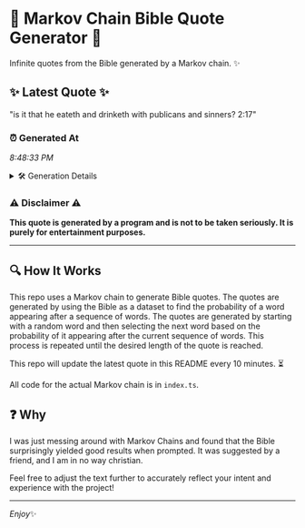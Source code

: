 # 📖 Markov Chain Bible Quote Generator 📖

Infinite quotes from the Bible generated by a Markov chain. ✨

## ✨ Latest Quote ✨
"is it that he eateth and drinketh with publicans and sinners? 2:17"

### ⏰ Generated At
*8:48:33 PM*

<details>
    <summary>🛠️ Generation Details</summary>
    <p>
        <strong>🌱 Seed:</strong> is<br>
        <strong>🔄 Iterations:</strong> 11<br>
        <strong>📜 Context History:</strong><br>[ is ]: it<br>[ is, it ]: that<br>[ is, it, that ]: he<br>[ is, it, that, he ]: eateth<br>[ is, it, that, he, eateth ]: and<br>[ is, it, that, he, eateth, and ]: drinketh<br>[ it, that, he, eateth, and, drinketh ]: with<br>[ that, he, eateth, and, drinketh, with ]: publicans<br>[ he, eateth, and, drinketh, with, publicans ]: and<br>[ eateth, and, drinketh, with, publicans, and ]: sinners?<br>[ and, drinketh, with, publicans, and, sinners? ]: 2:17<br>
    </p>
</details>

### ⚠️ Disclaimer ⚠️
**This quote is generated by a program and is not to be taken seriously. It is purely for entertainment purposes.**

---

## 🔍 How It Works

This repo uses a Markov chain to generate Bible quotes. The quotes are generated by using the Bible as a dataset to find the probability of a word appearing after a sequence of words. The quotes are generated by starting with a random word and then selecting the next word based on the probability of it appearing after the current sequence of words. This process is repeated until the desired length of the quote is reached.

This repo will update the latest quote in this README every 10 minutes. ⏳

All code for the actual Markov chain is in `index.ts`.

## ❓ Why

I was just messing around with Markov Chains and found that the Bible surprisingly yielded good results when prompted. 
It was suggested by a friend, and I am in no way christian.

Feel free to adjust the text further to accurately reflect your intent and experience with the project!

---

*Enjoy*✨
